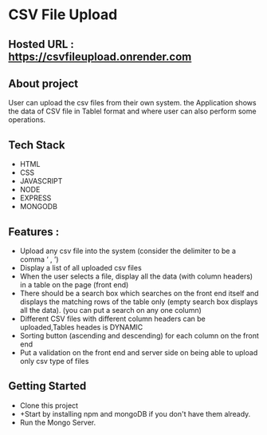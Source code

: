 # CSV File Upload

## Hosted URL : https://csvfileupload.onrender.com

## About project
User can upload the csv files from their own system. the Application shows the data of CSV file in Tablel format and where user can also perform some operations.

## Tech Stack
+ HTML
+ CSS
+ JAVASCRIPT
+ NODE
+ EXPRESS
+ MONGODB

## Features :
+ Upload any csv file into the system (consider the delimiter to be a comma ‘ , ’)
+ Display a list of all uploaded csv files
+ When the user selects a file, display all the data (with column headers) in a table on the page (front end)
+ There should be a search box which searches on the front end itself and displays the matching rows of the table only (empty search box displays all the data). (you can put a search on any one column)
+ Different CSV files with different column headers can be uploaded,Tables heades is DYNAMIC
+ Sorting button (ascending and descending) for each column on the front end
+ Put a validation on the front end and server side on being able to upload only csv type of files

## Getting Started
+ Clone this project
+ +Start by installing npm and mongoDB if you don't have them already.
+ Run the Mongo Server.
